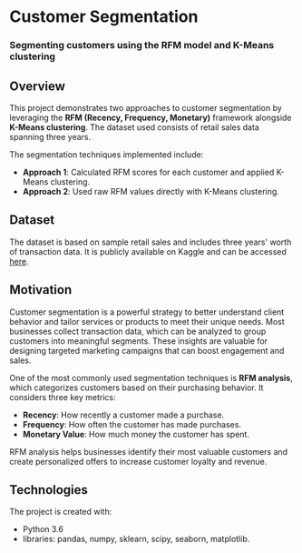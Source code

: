 

# Customer Segmentation

### Segmenting customers using the RFM model and K-Means clustering

## Overview

This project demonstrates two approaches to customer segmentation by leveraging the **RFM (Recency, Frequency, Monetary)** framework alongside **K-Means clustering**. The dataset used consists of retail sales data spanning three years.

The segmentation techniques implemented include:

* **Approach 1**: Calculated RFM scores for each customer and applied K-Means clustering.
* **Approach 2**: Used raw RFM values directly with K-Means clustering.

## Dataset

The dataset is based on sample retail sales and includes three years' worth of transaction data. It is publicly available on Kaggle and can be accessed [here](https://www.kaggle.com/kyanyoga/sample-sales-data).

## Motivation

Customer segmentation is a powerful strategy to better understand client behavior and tailor services or products to meet their unique needs. Most businesses collect transaction data, which can be analyzed to group customers into meaningful segments. These insights are valuable for designing targeted marketing campaigns that can boost engagement and sales.

One of the most commonly used segmentation techniques is **RFM analysis**, which categorizes customers based on their purchasing behavior. It considers three key metrics:

* **Recency**: How recently a customer made a purchase.
* **Frequency**: How often the customer has made purchases.
* **Monetary Value**: How much money the customer has spent.

RFM analysis helps businesses identify their most valuable customers and create personalized offers to increase customer loyalty and revenue.



## Technologies

The project is created with:

- Python 3.6
- libraries: pandas, numpy, sklearn, scipy, seaborn, matplotlib.


